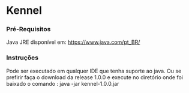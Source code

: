 # Kennel
### Pré-Requisitos
Java JRE disponível em: https://www.java.com/pt_BR/

### Instruções

Pode ser executado em qualquer IDE que tenha suporte ao java.
Ou se prefirir faça o download da release 1.0.0 e execute no 
diretório onde foi baixado o comando :  java -jar kennel-1.0.0.jar
